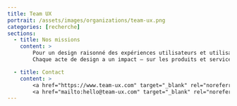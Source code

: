 ```yaml
---
title: Team UX
portrait: /assets/images/organizations/team-ux.png
categories: [recherche]
sections:
  - title: Nos missions
    content: >
        Pour un design raisonné des expériences utilisateurs et utilisatrices.
        Chaque acte de design a un impact — sur les produits et services conçus, sur celles et ceux qui les utilisent, leur entourage, leur environnement, notre environnement et toute personne impliquée dans le projet. Ensemble, nous avons la responsabilité de rendre cet impact positif.

  - title: Contact
    content: >
        <a href="https://www.team-ux.com" target="_blank" rel="noreferrer">Site</a> –
        <a href="mailto:hello@team-ux.com" target="_blank" rel="noreferrer">Mail</a>
---
```

